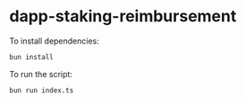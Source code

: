 # dapp-staking-reimbursement

To install dependencies:

```bash
bun install
```

To run the script:

```bash
bun run index.ts
```
